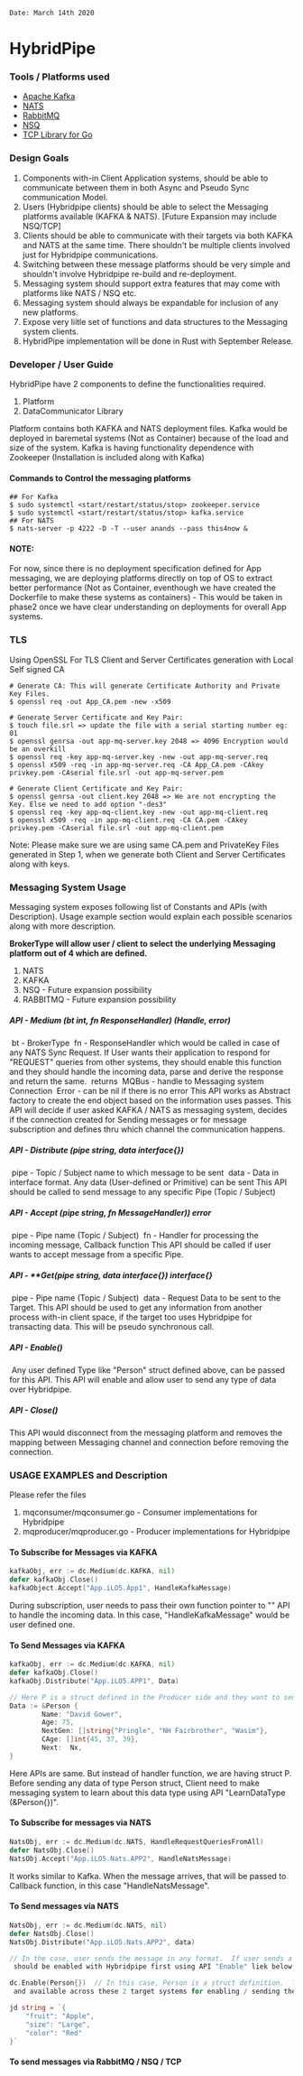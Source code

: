 ```Date: March 14th 2020```
# HybridPipe

### Tools / Platforms used
-   [Apache Kafka](https://kafka.apache.org/)
-   [NATS](https://nats.io/)
-   [RabbitMQ](https://www.rabbitmq.com/)
-   [NSQ](https://nsq.io/)
-   [TCP Library for Go](https://golang.org/pkg/net/)

### Design Goals
1. Components with-in Client Application systems, should be able to communicate between them in both Async and Pseudo Sync communication Model.
2. Users (Hybridpipe clients) should be able to select the Messaging platforms available (KAFKA & NATS). [Future
 Expansion may include NSQ/TCP]
3. Clients should be able to communicate with their targets via both KAFKA and NATS at the same time. There shouldn't be multiple clients involved just for Hybridpipe communications.
4. Switching between these message platforms should be very simple and shouldn't involve Hybridpipe re-build and re-deployment.
5. Messaging system should support extra features that may come with platforms like NATS / NSQ etc.
6. Messaging system should always be expandable for inclusion of any new platforms.
7. Expose very liitle set of functions and data structures to the Messaging system clients.
8. HybridPipe implementation will be done in Rust with September Release.

### Developer / User Guide
HybridPipe have 2 components to define the functionalities required.
1.  Platform
2.  DataCommunicator Library

Platform contains both KAFKA and NATS deployment files.  Kafka would be deployed in baremetal systems (Not as Container) because of the load and size of the system.  Kafka is having functionality dependence with Zookeeper (Installation is included along with Kafka)

#### Commands to Control the messaging platforms
```shell
## For Kafka
$ sudo systemctl <start/restart/status/stop> zookeeper.service
$ sudo systemctl <start/restart/status/stop> kafka.service
## For NATS
$ nats-server -p 4222 -D -T --user anands --pass this4now &
```

#### NOTE:
For now, since there is no deployment specification defined for App messaging, we are deploying platforms directly on top of OS to extract better performance (Not as Container, eventhough we have created the Dockerfile to make these systems as containers) - This would be taken in phase2 once we have clear understanding on deployments for overall App systems.

### TLS
Using OpenSSL For TLS Client and Server Certificates generation with Local Self signed CA
```shell
# Generate CA: This will generate Certificate Authority and Private Key Files.
$ openssl req -out App_CA.pem -new -x509

# Generate Server Certificate and Key Pair:
$ touch file.srl => update the file with a serial starting number eg: 01
$ openssl genrsa -out app-mq-server.key 2048 => 4096 Encryption would be an overkill
$ openssl req -key app-mq-server.key -new -out app-mq-server.req
$ openssl x509 -req -in app-mq-server.req -CA App_CA.pem -CAkey privkey.pem -CAserial file.srl -out app-mq-server.pem

# Generate Client Certificate and Key Pair:
$ openssl genrsa -out client.key 2048 => We are not encrypting the Key. Else we need to add option "-des3"
$ openssl req -key app-mq-client.key -new -out app-mq-client.req
$ openssl x509 -req -in app-mq-client.req -CA CA.pem -CAkey privkey.pem -CAserial file.srl -out app-mq-client.pem
```

Note: Please make sure we are using same CA.pem and PrivateKey Files generated in Step 1, when we generate both
 Client and Server Certificates along with keys.

### Messaging System Usage

Messaging system exposes following list of Constants and APIs (with Description).  Usage example section would
 explain each possible scenarios along with more description.

**BrokerType will allow user / client to select the underlying Messaging platform out of 4 which are defined.**
1.  NATS
2.  KAFKA
3.  NSQ - Future expansion possibility
4.  RABBITMQ - Future expansion possibility

##### API - **Medium (bt int, fn ResponseHandler) (Handle, error)**
​        bt - BrokerType
​        fn - ResponseHandler which would be called in case of any NATS Sync Request. If User wants their application
 to respond for "REQUEST" queries from other systems, they should enable this
function and they should handle the incoming data, parse and derive the response and return the same.
​        returns
​        MQBus - handle to Messaging system Connection
​        Error - can be nil if there is no error
This API works as Abstract factory to create the end object based on the information uses passes. This API will
 decide if user asked KAFKA / NATS as messaging system, decides if the connection created
for Sending messages or for message subscription and defines thru which channel the communication happens.

##### API - **Distribute (pipe string, data interface{})**
​        pipe - Topic / Subject name to which message to be sent
​        data - Data in interface format. Any data (User-defined or Primitive) can be sent
This API should be called to send message to any specific Pipe (Topic / Subject)

##### API - **Accept (pipe string, fn MessageHandler)) error**
​        pipe - Pipe name (Topic / Subject)
​		fn   - Handler for processing the incoming message, Callback function
This API should be called if user wants to accept message from a specific Pipe.

##### API - **Get(pipe string, data interface{}) interface{}
​		pipe - Pipe name (Topic / Subject)
​		data - Request Data to be sent to the Target.
This API should be used to get any information from another process with-in client space, if the target too uses
 Hybridpipe for transacting data. This will be pseudo synchronous call.

##### API - **Enable(<User-Defined Struct>)**
​		Any user defined Type like "Person" struct defined above, can be passed for this API. This API will enable
 and allow user to send any type of data over Hybridpipe.

##### API - **Close()**
This API would disconnect from the messaging platform and removes the mapping between Messaging channel and
 connection before removing the connection.

### USAGE EXAMPLES and Description
Please refer the files
1. mqconsumer/mqconsumer.go - Consumer implementations for Hybridpipe
2. mqproducer/mqproducer.go - Producer implementations for Hybridpipe

#### To Subscribe for Messages via KAFKA
```go
kafkaObj, err := dc.Medium(dc.KAFKA, nil)
defer kafkaObj.Close()
kafkaObject.Accept("App.iLO5.App1", HandleKafkaMessage)
```
During subscription, user needs to pass their own function pointer to "" API to handle the incoming data. In this
 case, "HandleKafkaMessage" would be user defined one.

#### To Send Messages via KAFKA
```go
kafkaObj, err := dc.Medium(dc.KAFKA, nil)
defer kafkaObj.Close()
kafkaObj.Distribute("App.iLO5.APP1", Data)

// Here P is a struct defined in the Producer side and they want to send it to Consumer
Data := &Person {
        Name: "David Gower",
        Age: 75,
        NextGen: []string{"Pringle", "NH Fairbrother", "Wasim"},
        CAge: []int{45, 37, 39},
        Next:  Nx,
}
```
Here APIs are same. But instead of handler function, we are having struct P. Before sending any data of type Person
 struct, Client need to make messaging system to learn about this data type using API
"LearnDataType (&Person{})".

#### To Subscribe for messages via NATS
```go
NatsObj, err := dc.Medium(dc.NATS, HandleRequestQueriesFromAll)
defer NatsObj.Close()
NatsObj.Accept("App.iLO5.Nats.APP2", HandleNatsMessage)
```
It works similar to Kafka. When the message arrives, that will be passed to Callback function, in this case
 "HandleNatsMessage".

#### To Send messages via NATS
```go
NatsObj, err := dc.Medium(dc.NATS, nil)
defer NatsObj.Close()
NatsObj.Distribute("App.iLO5.Nats.APP2", data)

// In the case, user sends the message in any format.  If user sends a specfic user-defined struct object, that
 should be enabled with Hybridpipe first using API "Enable" liek below

dc.Enable(Person{})  // In this case, Person is a struct definition.  These struct members should be exported already
 and available across these 2 target systems for enabling / sending these user-defined objects.

jd string = `{
    "fruit": "Apple",
    "size": "Large",
    "color": "Red"
}`
```

#### To send messages via RabbitMQ / NSQ / TCP
<TODO>
